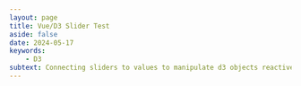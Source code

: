 ```yaml
---
layout: page
title: Vue/D3 Slider Test
aside: false
date: 2024-05-17
keywords:
    - D3
subtext: Connecting sliders to values to manipulate d3 objects reactively
---
```



<script setup>
import sliderTest from "/components/graphs/sliderTest.vue";
</script>

<FigureTitle/>
<sliderTest/>



